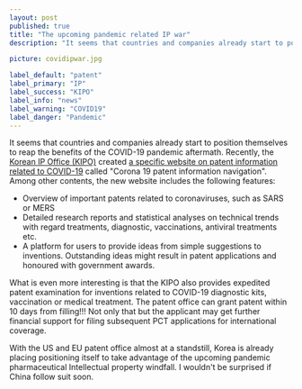 ```yaml
---
layout: post
published: true
title: "The upcoming pandemic related IP war"
description: "It seems that countries and companies already start to position themselves to reap the benefits of the COVID-19 pandemic aftermath."

picture: covidipwar.jpg

label_default: "patent" 
label_primary: "IP"
label_success: "KIPO"
label_info: "news"
label_warning: "COVID19"
label_danger: "Pandemic"
---
```

<!-- Main Container -->

It seems that countries and companies already start to position themselves to reap the benefits of the COVID-19 pandemic aftermath.
Recently, the [Korean IP Office (KIPO)](https://kipo.go.kr/kpo/MainApp) created [a specific website on patent information related to COVID-19](https://kipo.go.kr/ncov/index.html) called "Corona 19 patent information navigation". Among other contents, the new website includes the following features:

* Overview of important patents related to coronaviruses, such as SARS or MERS
* Detailed research reports and statistical analyses on technical trends with regard treatments, diagnostic, vaccinations, antiviral treatments etc.
* A platform for users to provide ideas from simple suggestions to inventions. Outstanding ideas might result in patent applications and honoured with government awards.

What is even more interesting is that the KIPO also provides expedited patent examination for inventions related to COVID-19 diagnostic kits, vaccination or medical treatment.
The patent office can grant patent within 10 days from filling!!! Not only that but the applicant may get further financial support for filing subsequent PCT applications for international coverage. 

With the US and EU patent office almost at a standstill, Korea is already placing positioning itself to take advantage of the upcoming pandemic pharmaceutical Intellectual property windfall. I wouldn't be surprised if China follow suit soon.

<!--End Main Container -->
